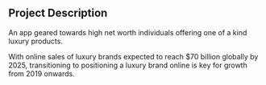 ## Project Description
An app geared towards high net worth individuals offering one of a kind luxury products.

With online sales of luxury brands expected to reach $70 billion globally by 2025, transitioning to positioning a luxury brand online is key for growth from 2019 onwards. 

